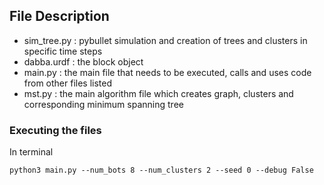 ## File Description
- sim_tree.py : pybullet simulation and creation of trees and clusters in specific time steps
- dabba.urdf : the block object
- main.py : the main file that needs to be executed, calls and uses code from other files listed
- mst.py : the main algorithm file which creates graph, clusters and corresponding minimum spanning tree

### Executing the files 
In terminal
```
python3 main.py --num_bots 8 --num_clusters 2 --seed 0 --debug False
```
